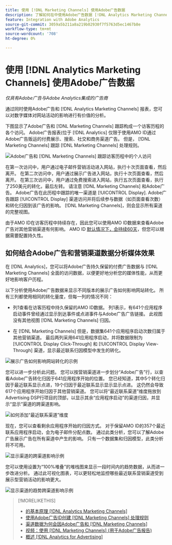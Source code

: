 ```yaml
---
title: 使用 [!DNL Marketing Channels] 使用Adobe广告数据
description: 了解如何在中使用Adobe广告数据 [!DNL Analytics Marketing Channels].
feature: Integration with Adobe Analytics
source-git-commit: 3059a5b211a8a219b02930f7f5763d5ec1467b8e
workflow-type: tm+mt
source-wordcount: '708'
ht-degree: 0%

---
```


# 使用 [!DNL Analytics Marketing Channels] 使用Adobe广告数据

*仅具有Adobe广告与Adobe Analytics集成的广告商*

通过同时使用Adobe广告和 [!DNL Analytics Marketing Channels] 报表，您可以对数字媒体对网站活动的影响进行有价值的分析。

<!-- from video: By using Marketing Channels with your Adobe Advertising data, you can get a more holistic view of how your advertising efforts are affecting site behavior. In particular, you can see the value of your view-through and click-through data, and how your advertising assists or is assisted by other channels. -->

下图显示了Adobe广告和 [!DNL Marketing Channels] 跟踪构成一个访客历程的各个访问。 Adobe广告报表(位于 [!DNL Analytics] 仅限于使用AMO ID通过Adobe广告贩运的付费展示、搜索、社交和商务渠道广告。 但是， [!DNL Marketing Channels] 跟踪 [!DNL Marketing Channels] 处理规则。

![Adobe广告和 [!DNL Marketing Channels] 跟踪访客历程中的个人访问](/help/integrations/assets/a4adc-mc-sample-journey2.png)

在第一次访问中，用户通过电子邮件营销活动进入网站，执行十次页面查看，然后离开。 在第二次访问中，用户通过展示广告进入网站，执行十次页面查看，然后离开。 在第三次访问中，用户通过免费搜索进入网站，执行五次页面查看，执行了250美元的转化，最后左转。 请注意 [!DNL Marketing Channels] 和Adobe广告。 Adobe广告在此历程中跟踪的唯一渠道是 [!UICONTROL Display]. Adobe广告跟踪 [!UICONTROL Display] 渠道访问并将后续参与数据（如页面查看次数）和转化归因到该广告的影响。 [!DNL Marketing Channels]，则会显示所有渠道的完整视图。

由于AMO ID在访客历程中持续存在，因此您可以使用AMO ID数据来查看Adobe广告对其他营销渠道有何影响。 AMO ID [默认情况下，会持续60天](/help/integrations/analytics/overview.md)，但您可以根据需要配置持久性。

## 如何结合Adobe广告和营销渠道数据分析媒体效果

在 [!DNL Analytics]，您可以将Adobe广告持久保留的付费广告数据与 [!DNL Marketing Channels] 全面的访问数据，以便更好地分析您的媒体性能，从而更好地影响客户历程。

以下分析使用Adobe广告数据来显示不同版本的展示广告如何影响网站转化。 所有三列都使用相同的转化量度，但每一列的情况不同：

* 列1查看在访客历程中持久保留的AMO ID数据。 列1表示，有641个应用程序启动事件曾经通过显示到达事件或点进事件与Adobe广告广告链接。 此视图没有其他视图 [!DNL Marketing Channels] 归因。

* 在 [!DNL Marketing Channels] 但是，数据集641个应用程序启动次数归属于其他营销渠道。 最后两列采用641应用程序启动，并将数据限制为 [!UICONTROL Display Click-Through] 和 [!UICONTROL Display View-Through] 渠道，显示最近联系归因模型中发生的转化。

![展示广告如何影响网站转化的示例](/help/integrations/assets/a4adc-mc-display-impact.png)

您可以进一步分析此问题。 您可以按营销渠道进一步划分“Adobe广告”行，以查看Adobe广告转化归因于641应用程序开始的位置。 您已经知道，其中5个转化归因于最近联系显示点进，19个归因于最近联系显示显示显示点进。 这仍然会导致617个应用程序开始归因于其他营销渠道。 您可以将“最近联系渠道”维度拖放到Advertising DSP行项目的顶部，以显示其余“应用程序启动”的渠道归因，并显示“显示”渠道的跨渠道影响。

![如何添加“最近联系渠道”维度](/help/integrations/assets/a4adc-mc-display-impact-ltc.png)

现在，您可以查看剩余应用程序开始的归因方式。 对于保留AMO ID的357个最近联系应用程序启动，会为电子邮件分配点数。 通过此类分析，您可以了解Adobe广告展示广告在所有渠道中产生的影响。 只有一个数据集和归因模型，此类分析将不可用。

![显示渠道的跨渠道影响示例](/help/integrations/assets/a4adc-mc-display-impact-x-channel.png)

您可以使用设置为“100%堆叠”的堆栈图来显示一段时间内的趋势数据，从而进一步改进分析。 通过此可视化图表，可以更轻松地监控哪些最近联系营销渠道受到展示型营销活动的影响更大。

![显示渠道的趋势跨渠道影响示例](/help/integrations/assets/a4adc-mc-display-impact-x-channel-trend.png)

>[!MORELIKETHIS]
>
>* [的基本原理 [!DNL Analytics Marketing Channels]](mc-overview.md)
>* [使用Adobe广告ID创建 [!DNL Marketing Channels] 处理规则](mc-ids.md)
>* [渠道数据为何会因Adobe广告和 [!DNL Marketing Channels]](mc-data-variances.md)
>* [视频：使用 [!DNL Marketing Channels] (用于Adobe广告报告)](https://experienceleague.adobe.com/docs/advertising-cloud-learn/tutorials/analytics/analytics-reporting-a4adc.html)
>* [概述 [!DNL Analytics for Advertising]](/help/integrations/analytics/overview.md)

